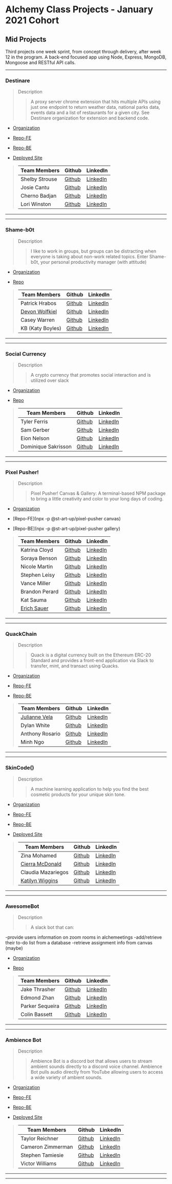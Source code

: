 # Alchemy Class Projects - January 2021 Cohort

##  Mid Projects

Third projects one week sprint, from concept through delivery, after week 12 in the program.  A back-end focused app using Node, Express, MongoDB, Mongoose and RESTful API calls.
___

### Destinare 

> Description 
>> A proxy server chrome extension that hits multiple APIs using just one endpoint to return weather data, national parks data, events data and a list of restaurants for a given city. See Destinare organization for extension and backend code.



* [Organization](https://github.com/Destinare)

* [Repo-FE](https://github.com/Destinare/destinare-fe)

* [Repo-BE](https://github.com/Destinare/destinare-be)

* [Deployed Site](https://destinare-fe.herokuapp.com/)


>| Team Members  | Github  | LinkedIn  |
>|---|---|---|
>|  Shelby Strouse | [Github](https://github.com/sls1881)   | [LinkedIn](https://www.linkedin.com/in/shelby-strouse-full-stack-eng/)   |
>|  Josie Cantu | [Github](https://github.com/JosieMCantu)   | [LinkedIn](http://www.linkedin.com/in/josiemcantu/)   |
>|  Cherno Badjan | [Github](https://github.com/Cherno-Badjan)   | [LinkedIn](https://www.linkedin.com/in/chernobadjan/)   |
>|  Lori Winston | [Github](https://github.com/LoriWinston)   | [LinkedIn](https://www.linkedin.com/in/loriwinston/)   |

___
___
### Shame-b0t

> Description 
>> I like to work in groups, but groups can be distracting when everyone is taking about non-work related topics. Enter Shame-b0t, your personal productivity manager (with attitude)

* [Organization](https://github.com/Shame-B0t)

* [Repo](https://github.com/Shame-B0t/Shame-Bot)


>| Team Members  | Github  | LinkedIn  |
>|---|---|---|
>|  Patrick Hrabos | [Github](https://github.com/phrabos)   | [LinkedIn](https://www.linkedin.com/in/patrick-hrabos/)   |
>|  [Devon Wolfkiel](https://devon-wolf.github.io/portfolio/) | [Github](https://github.com/devon-wolf)   | [LinkedIn](https://www.linkedin.com/in/devon-wolfkiel/)   |
>|  Casey Warren | [Github](https://github.com/caseywar)   | [LinkedIn](https://www.linkedin.com/in/casey-maynah-warren/)   |
>|  KB (Katy Boyles) | [Github](https://github.com/katrinkajb)   | [LinkedIn](https://www.linkedin.com/in/katy-boyles/)   |

___
___
### Social Currency

> Description 
>> A crypto currency that promotes social interaction and is utilized over slack

* [Organization](https://github.com/Alchem-E-Trade)

* [Repo](https://github.com/Alchem-E-Trade/social-currency)


>| Team Members  | Github  | LinkedIn  |
>|---|---|---|
>|  Tyler Ferris | [Github](https://github.com/Tylerpfarris)   | [LinkedIn](https://www.linkedin.com/in/tyler-p-farris/)   |
>|  Sam Gerber | [Github](https://github.com/sgerpdx)   | [LinkedIn](https://www.linkedin.com/in/sam-h-gerber/)   |
>|  Eion Nelson | [Github](https://github.com/ecnelson1)   | [LinkedIn](https://www.linkedin.com/in/eionnelson/)   |
>|  Dominique Sakrisson | [Github](https://github.com/Dominique-Sakrisson)   | [LinkedIn](https://www.linkedin.com/in/dominique-sakrisson/)   |

___
___
### Pixel Pusher!

> Description 
>> Pixel Pusher! Canvas & Gallery: A terminal-based NPM package to bring a little creativity and color to your long days of coding.

* [Organization](https://github.com/st-ART-up)

* [Repo-FE](npx -p @st-art-up/pixel-pusher canvas)

* [Repo-BE](npx -p @st-art-up/pixel-pusher gallery)


>| Team Members  | Github  | LinkedIn  |
>|---|---|---|
>|  Katrina Cloyd | [Github](https://github.com/KatrinaCloyd?tab=repositories)   | [LinkedIn](https://www.linkedin.com/in/katrinacloyd/)   |
>|  Soraya Benson | [Github](https://github.com/sorayabenson)   | [LinkedIn](https://www.linkedin.com/in/soraya-benson/)   |
>|  Nicole Martin | [Github](https://github.com/nicole-m-martin)   | [LinkedIn](https://www.linkedin.com/in/nicolemartinpdx/)   |
>|  Stephen Leisy | [Github](https://github.com/stephen-leisy)   | [LinkedIn](https://www.linkedin.com/in/stephen-leisy/)   |
>|  Vance Miller | [Github](https://github.com/Vance-M)   | [LinkedIn](https://www.linkedin.com/in/vance-mills/)   |
>|  Brandon Perard | [Github](https://github.com/bperard)   | [LinkedIn](https://www.linkedin.com/in/brandonperard/)   |
>|  Kat Sauma | [Github](https://github.com/kat-sauma)   | [LinkedIn](https://www.linkedin.com/in/kat-sauma/)   |
>|  [Erich Sauer](http://cargocollective.com/erichsauer) | [Github](https://github.com/erichsauer)   | [LinkedIn](https://www.linkedin.com/in/erichsauer/)   |

___
___
### QuackChain

> Description 
>> Quack is a digital currency built on the Ethereum ERC-20 Standard and provides a front-end application via Slack to transfer, mint, and transact using Quacks.

* [Organization](https://github.com/Alchemy-Crypto)

* [Repo-FE](https://github.com/Alchemy-Crypto/Quack-Slack-App)

* [Repo-BE](https://github.com/Alchemy-Crypto/Quack-Node-Backend)


>| Team Members  | Github  | LinkedIn  |
>|---|---|---|
>|  [Julianne Vela](https://www.juliannevela.dev/) | [Github](https://github.com/julianne-vela)   | [LinkedIn](https://www.linkedin.com/in/juliannevela/)   |
>|  Dylan White | [Github](https://github.com/glass-waves)   | [LinkedIn](https://www.linkedin.com/in/dylan-j-white/)   |
>|  Anthony Rosario | [Github](https://github.com/Anthony-Rosario)   | [LinkedIn](https://www.linkedin.com/in/anthony-rosario/)   |
>|  Minh Ngo | [Github](https://github.com/LoriWinston)   | [LinkedIn](https://www.linkedin.com/in/minhnngo/)   |

___
___
### SkinCode()

> Description 
>> A machine learning application to help you find the best cosmetic products for your unique skin tone.

* [Organization](https://github.com/Foundation-App)

* [Repo-FE](https://github.com/Foundation-App/skincode-fe)

* [Repo-BE](https://github.com/Foundation-App/skincode-be)

* [Deployed Site](https://myskincode.netlify.app/)


>| Team Members  | Github  | LinkedIn  |
>|---|---|---|
>|  Zina Mohamed | [Github](https://github.com/zinamohamed)   | [LinkedIn](https://www.linkedin.com/in/zina-mohamed/)   |
>|  [Cierra McDonald](https://cierra-mcdonald.netlify.app/) | [Github](https://github.com/Cierra-McDonald)   | [LinkedIn](https://www.linkedin.com/in/cierra-mcdonald/)   |
>|  Claudia Mazariegos | [Github](https://github.com/cmazariegos44)   | [LinkedIn](https://www.linkedin.com/in/claudia-mazariegos/)   |
>|  [Katilyn Wiggins](http://www.katilynwiggins.com/) | [Github](https://github.com/katilyn-wiggins)   | [LinkedIn](https://www.linkedin.com/in/katilynwiggins)   |

___
___
### AwesomeBot

> Description 
>> A slack bot that can:

-provide users information on zoom rooms in alchemeetings
-add/retrieve their to-do list from a database
-retrieve assignment info from canvas (maybe)

* [Organization](https://github.com/team-acl-slackbot)

* [Repo](https://github.com/team-acl-slackbot/awesome-bot)


>| Team Members  | Github  | LinkedIn  |
>|---|---|---|
>|  Jake Thrasher | [Github](https://github.com/jakethrasher)   | [LinkedIn](https://www.linkedin.com/in/m-jake-thrasher/)   |
>|  Edmond Zhan | [Github](https://github.com/zhaned)   | [LinkedIn](https://www.linkedin.com/in/edmondzhan/)   |
>|  Parker Sequeira | [Github](https://github.com/phsequeira)   | [LinkedIn](https://www.linkedin.com/in/parker-sequeira-b0a96886/)   |
>|  Colin Bassett | [Github](https://github.com/ccbass)   | [LinkedIn](https://www.linkedin.com/in/colin-bassett-b87b2983/)   |

___
___
### Ambience Bot

> Description 
>> Ambience Bot is a discord bot that allows users to stream ambient sounds directly to a discord voice channel. Ambience Bot pulls audio directly from YouTube allowing users to access a wide variety of ambient sounds.

* [Organization](https://github.com/ambience-bot)

* [Repo-FE](https://github.com/ambience-bot/ambience-bot-app-fe)

* [Repo-BE](https://github.com/ambience-bot/ambience-bot-app)

* [Deployed Site](http://ambience-bot.netlify.app/)


>| Team Members  | Github  | LinkedIn  |
>|---|---|---|
>|  Taylor Reichner | [Github](https://github.com/taylorreichner)   | [LinkedIn](https://www.linkedin.com/in/taylor-reichner-stickel/)   |
>|  Cameron Zimmerman | [Github](https://github.com/CameronZimmerman)   | [LinkedIn](https://www.linkedin.com/in/cameron-zimmerman/)   |
>|  Stephen Tamiesie | [Github](https://github.com/stamiesie)   | [LinkedIn](https://www.linkedin.com/in/stephen-tamiesie/)   |
>|  Victor Williams | [Github](https://github.com/classalto)   | [LinkedIn](https://www.linkedin.com/in/victor-b-williams/)   |

___
___
